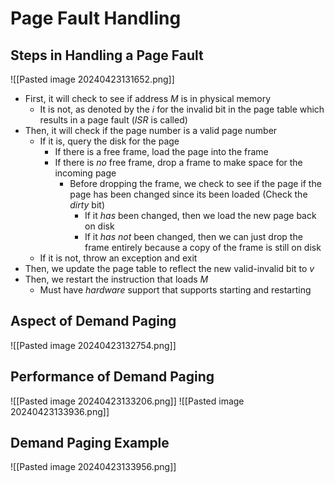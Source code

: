 # Page Fault Handling
## Steps in Handling a Page Fault
![[Pasted image 20240423131652.png]]
- First, it will check to see if address *M* is in physical memory
	- It is not, as denoted by the *i* for the invalid bit in the page table which results in a page fault (*ISR* is called) 
- Then, it will check if the page number is a valid page number
	- If it is, query the disk for the page
		- If there is a free frame, load the page into the frame
		- If there is *no* free frame, drop a frame to make space for the incoming page
			- Before dropping the frame, we check to see if the page if the page has been changed since its been loaded (Check the *dirty* bit)
				- If it *has* been changed, then we load the new page back on disk
				- If it *has not* been changed, then we can just drop the frame entirely because a copy of the frame is still on disk 
	- If it is not, throw an exception and exit
- Then, we update the page table to reflect the new valid-invalid bit to *v*
- Then, we restart the instruction that loads *M* 
	- Must have *hardware* support that supports starting and restarting

## Aspect of Demand Paging
![[Pasted image 20240423132754.png]]

## Performance of Demand Paging
![[Pasted image 20240423133206.png]]
![[Pasted image 20240423133936.png]]

## Demand Paging Example
![[Pasted image 20240423133956.png]]
